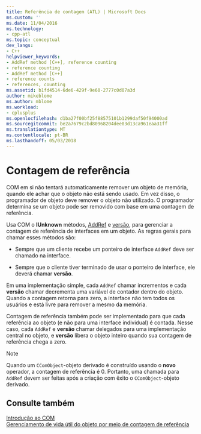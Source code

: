 ```yaml
---
title: Referência de contagem (ATL) | Microsoft Docs
ms.custom: ''
ms.date: 11/04/2016
ms.technology:
- cpp-atl
ms.topic: conceptual
dev_langs:
- C++
helpviewer_keywords:
- AddRef method [C++], reference counting
- reference counting
- AddRef method [C++]
- reference counts
- references, counting
ms.assetid: b1fd4514-6de6-429f-9e60-2777c0d07a3d
author: mikeblome
ms.author: mblome
ms.workload:
- cplusplus
ms.openlocfilehash: d1ba27f00bf25f88575101b1299daf50f94000ad
ms.sourcegitcommit: be2a7679c2bd80968204dee03d13ca961eaa31ff
ms.translationtype: MT
ms.contentlocale: pt-BR
ms.lasthandoff: 05/03/2018
---
```

# <a name="reference-counting"></a>Contagem de referência
COM em si não tentará automaticamente remover um objeto de memória, quando ele achar que o objeto não está sendo usado. Em vez disso, o programador de objeto deve remover o objeto não utilizado. O programador determina se um objeto pode ser removido com base em uma contagem de referência.  
  
 Usa COM o **IUnknown** métodos, [AddRef](http://msdn.microsoft.com/library/windows/desktop/ms691379) e [versão](http://msdn.microsoft.com/library/windows/desktop/ms682317), para gerenciar a contagem de referência de interfaces em um objeto. As regras gerais para chamar esses métodos são:  
  
-   Sempre que um cliente recebe um ponteiro de interface `AddRef` deve ser chamado na interface.  
  
-   Sempre que o cliente tiver terminado de usar o ponteiro de interface, ele deverá chamar **versão**.  
  
 Em uma implementação simple, cada `AddRef` chamar incrementos e cada **versão** chamar decrementa uma variável de contador dentro do objeto. Quando a contagem retorna para zero, a interface não tem todos os usuários e está livre para remover a mesmo da memória.  
  
 Contagem de referência também pode ser implementado para que cada referência ao objeto (e não para uma interface individual) é contada. Nesse caso, cada `AddRef` e **versão** chamar delegados para uma implementação central no objeto, e **versão** libera o objeto inteiro quando sua contagem de referência chega a zero.  
  
> [!NOTE]
>  Quando um `CComObject`-objeto derivado é construído usando o **novo** operador, a contagem de referência é 0. Portanto, uma chamada para `AddRef` devem ser feitas após a criação com êxito o `CComObject`-objeto derivado.  
  
## <a name="see-also"></a>Consulte também  
 [Introdução ao COM](../atl/introduction-to-com.md)   
 [Gerenciamento de vida útil do objeto por meio de contagem de referência](http://msdn.microsoft.com/library/windows/desktop/ms687260)

